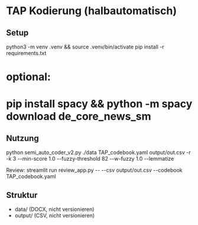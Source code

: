 # TAP Kodierung (halbautomatisch)

## Setup
python3 -m venv .venv && source .venv/bin/activate
pip install -r requirements.txt
# optional:
# pip install spacy && python -m spacy download de_core_news_sm

## Nutzung
python semi_auto_coder_v2.py ./data TAP_codebook.yaml output/out.csv -r \
  -k 3 --min-score 1.0 --fuzzy-threshold 82 --w-fuzzy 1.0 --lemmatize

Review:
streamlit run review_app.py -- --csv output/out.csv --codebook TAP_codebook.yaml

## Struktur
- data/   (DOCX, nicht versionieren)
- output/ (CSV, nicht versionieren)
